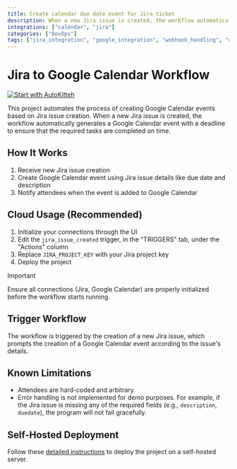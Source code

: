 ```yaml
---
title: Create calendar due date event for Jira ticket
description: When a new Jira issue is created, the workflow automatically generates a Google Calendar event with a deadline
integrations: ["calendar", "jira"]
categories: ["DevOps"]
tags: ["jira_integration", "google_integration", "webhook_handling", "data_processing", "notifications"]
---
```


# Jira to Google Calendar Workflow

[![Start with AutoKitteh](https://autokitteh.com/assets/autokitteh-badge.svg)](https://app.autokitteh.cloud/template?name=jira_google_calendar/deadline_to_event)

This project automates the process of creating Google Calendar events based on Jira issue creation. When a new Jira issue is created, the workflow automatically generates a Google Calendar event with a deadline to ensure that the required tasks are completed on time.

## How It Works

1. Receive new Jira issue creation
2. Create Google Calendar event using Jira issue details like due date and description
3. Notify attendees when the event is added to Google Calendar

## Cloud Usage (Recommended)

1. Initialize your connections through the UI
2. Edit the `jira_issue_created` trigger, in the "TRIGGERS" tab, under the "Actions" column
3. Replace `JIRA_PROJECT_KEY` with your Jira project key
4. Deploy the project

> [!IMPORTANT]
> Ensure all connections (Jira, Google Calendar) are properly initialized before the workflow starts running.

## Trigger Workflow

The workflow is triggered by the creation of a new Jira issue, which prompts the creation of a Google Calendar event according to the issue's details.

## Known Limitations

- Attendees are hard-coded and arbitrary.
- Error handling is not implemented for demo purposes. For example, if the Jira issue is missing any of the required fields (e.g., `description`, `duedate`), the program will not fail gracefully.

## Self-Hosted Deployment

Follow these [detailed instructions](https://docs.autokitteh.com/get_started/deployment) to deploy the project on a self-hosted server.
